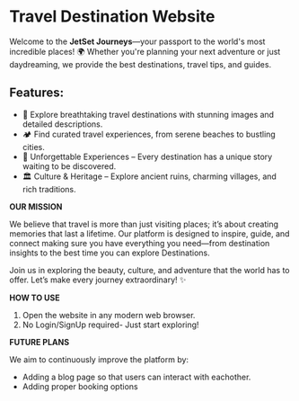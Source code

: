# Travel Destination Website

Welcome to the **JetSet Journeys**—your passport to the world's most incredible places! 🌍 Whether you're planning your next adventure or just daydreaming, we provide the best destinations, travel tips, and guides.

## Features:

- 🌅 Explore breathtaking travel destinations with stunning images and detailed descriptions.
- 🏕️ Find curated travel experiences, from serene beaches to bustling cities.
- 🌟 Unforgettable Experiences – Every destination has a unique story waiting to be discovered.
- 🏛 Culture & Heritage – Explore ancient ruins, charming villages, and rich traditions.

**OUR MISSION**

We believe that travel is more than just visiting places; it’s about creating memories that last a lifetime. Our platform is designed to inspire, guide, and connect making sure you have everything you need—from destination insights to the best time you can explore Destinations.

Join us in exploring the beauty, culture, and adventure that the world has to offer. Let’s make every journey extraordinary! ✨

**HOW TO USE**

1. Open the website in any modern web browser.
2. No Login/SignUp required- Just start exploring!

**FUTURE PLANS**

We aim to continuously improve the platform by:
  - Adding a blog page so that users can interact with eachother.
  - Adding proper booking options
